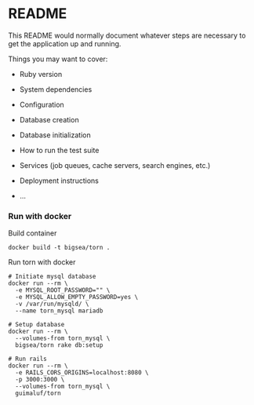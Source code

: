 # README

This README would normally document whatever steps are necessary to get the
application up and running.

Things you may want to cover:

* Ruby version

* System dependencies

* Configuration

* Database creation

* Database initialization

* How to run the test suite

* Services (job queues, cache servers, search engines, etc.)

* Deployment instructions

* ...

### Run with docker
Build container
```
docker build -t bigsea/torn .
```
Run torn with docker

```
# Initiate mysql database
docker run --rm \
  -e MYSQL_ROOT_PASSWORD="" \
  -e MYSQL_ALLOW_EMPTY_PASSWORD=yes \
  -v /var/run/mysqld/ \
  --name torn_mysql mariadb

# Setup database
docker run --rm \
  --volumes-from torn_mysql \
  bigsea/torn rake db:setup

# Run rails
docker run --rm \
  -e RAILS_CORS_ORIGINS=localhost:8080 \
  -p 3000:3000 \
  --volumes-from torn_mysql \
  guimaluf/torn
```
